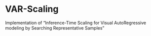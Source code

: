 # VAR-Scaling
Implementation of “Inference-Time Scaling for Visual AutoRegressive  modeling by Searching Representative Samples”
